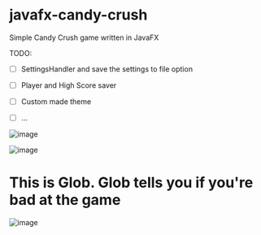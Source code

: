 # javafx-candy-crush
Simple Candy Crush game written in JavaFX

TODO: 
- [ ] SettingsHandler and save the settings to file option
- [ ] Player and High Score saver
- [ ] Custom made theme
- [ ] ...


![image](https://github.com/aliyamanii/javafx-candy-crush/assets/113024747/fc293c71-57c2-4b21-95f0-e9f8bfda8878)

![image](https://github.com/aliyamanii/javafx-candy-crush/assets/113024747/7c265611-63db-47b9-abd5-d08b871c7565)


# This is Glob. Glob tells you if you're bad at the game
![image](https://github.com/aliyamanii/javafx-candy-crush/assets/113024747/34528062-8e69-41bb-b344-d997eabc11f0)
